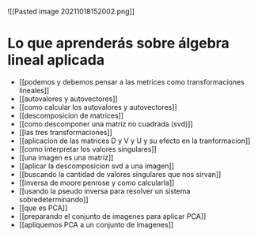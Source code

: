 ![[Pasted image 20211018152002.png]]

# Lo que aprenderás sobre álgebra lineal aplicada

* [[podemos y debemos pensar a las metrices como transformaciones lineales]]
* [[autovalores y autovectores]]
* [[como calcular los autovalores y autovectores]]
* [[descomposicion de matrices]]
* [[como descomponer una matriz no cuadrada (svd)]]
* [[las tres transformaciones]]
* [[aplicacion de las matrices D y V y U y su efecto en la tranformacion]]
* [[como interpretar los valores singulares]]
* [[una imagen es una matriz]]
* [[aplicar la descomposicion svd a una imagen]]
* [[buscando la cantidad de valores singulares que nos sirvan]]
* [[inversa de moore penrose y como calcularla]]
* [[usando la pseudo inversa para resolver un sistema sobredeterminando]]
* [[que es PCA]]
* [[preparando el conjunto de imagenes para aplicar PCA]]
* [[apliquemos PCA a un conjunto de imagenes]]